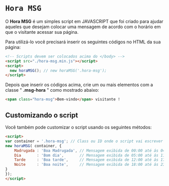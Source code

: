 # `Hora MSG`
O **Hora MSG** é um simples script em JAVASCRIPT que foi criado para ajudar aqueles que desejam colocar uma mensagem de acordo com o horário em que o visitante acessar sua página.

Para utilizá-lo você precisará inserir os seguintes códigos no HTML da sua página:

```html
<!-- Scripts devem ser colocados acima do </body> -->
<script src="./hora-msg.min.js"></script>
<script>
  new horaMSG(); // new horaMSG('.hora-msg');
</script>
```

Depois que inserir os códigos acima, crie um ou mais elementos com a classe " **.msg-hora** " como mostrado abaixo:

```html
<span class="hora-msg">Bem-vindo</span> visitante !
```

## Customizando o script

Você também pode customizar o script usando os seguintes métodos:

```html
<script>
var container = '.hora-msg'; // Class ou ID onde o script vai escrever o texto
new horaMSG( container, {
	Madrugada : 'Boa Madrugada', // Mensagem exibida de 00:00 até ás 04:59
	Dia       : 'Bom dia',       // Mensagem exibida de 05:00 até ás 11:59
	Tarde     : 'Boa tarde',     // Mensagem exibida de 12:00 até ás 17:59
	Noite     : 'Boa noite',     // Mensagem exibida de 18:00 até ás 23:59
}
});
</script>
```
